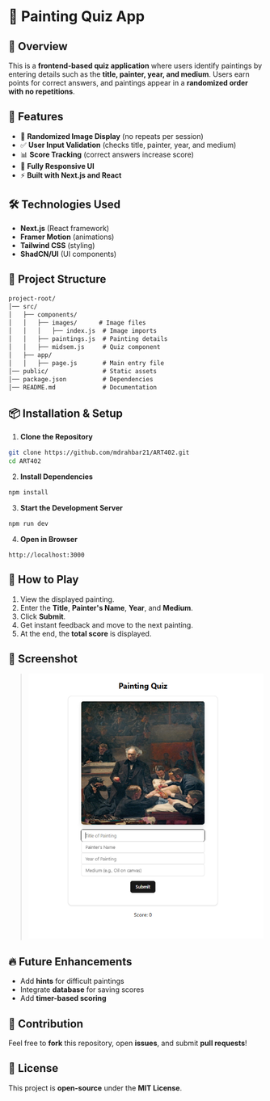 # 🎨 Painting Quiz App

## 📌 Overview
This is a **frontend-based quiz application** where users identify paintings by entering details such as the **title, painter, year, and medium**. Users earn points for correct answers, and paintings appear in a **randomized order with no repetitions**.

## 🚀 Features
- 🎨 **Randomized Image Display** (no repeats per session)
- ✅ **User Input Validation** (checks title, painter, year, and medium)
- 📊 **Score Tracking** (correct answers increase score)
- 🔄 **Fully Responsive UI**
- ⚡ **Built with Next.js and React**

## 🛠️ Technologies Used
- **Next.js** (React framework)
- **Framer Motion** (animations)
- **Tailwind CSS** (styling)
- **ShadCN/UI** (UI components)

## 📂 Project Structure
```
project-root/
│── src/
│   ├── components/
│   │   ├── images/      # Image files
│   │   │   ├── index.js  # Image imports
│   │   ├── paintings.js  # Painting details
│   │   ├── midsem.js     # Quiz component
│   ├── app/
│   │   ├── page.js       # Main entry file
│── public/               # Static assets
│── package.json          # Dependencies
│── README.md             # Documentation
```

## 📦 Installation & Setup

1. **Clone the Repository**
```sh
git clone https://github.com/mdrahbar21/ART402.git
cd ART402
```

2. **Install Dependencies**
```sh
npm install
```

3. **Start the Development Server**
```sh
npm run dev
```

4. **Open in Browser**
```
http://localhost:3000
```

## 🎯 How to Play
1. View the displayed painting.
2. Enter the **Title**, **Painter's Name**, **Year**, and **Medium**.
3. Click **Submit**.
4. Get instant feedback and move to the next painting.
5. At the end, the **total score** is displayed.

## 📸 Screenshot
> ![* UI *](UI.png)

## 🔥 Future Enhancements
- Add **hints** for difficult paintings
- Integrate **database** for saving scores
- Add **timer-based scoring**

## 🤝 Contribution
Feel free to **fork** this repository, open **issues**, and submit **pull requests**!

## 📝 License
This project is **open-source** under the **MIT License**.

